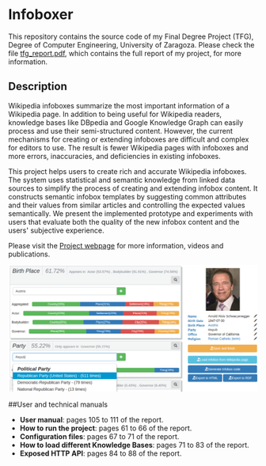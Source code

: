 # Infoboxer
This repository contains the source code of my Final Degree Project (TFG), Degree of Computer Engineering, University of Zaragoza. Please check the file [tfg_report.pdf](tfg_report.pdf), which contains the full report of my project, for more information.

## Description

Wikipedia infoboxes summarize the most important information of a Wikipedia page. In addition to being useful for Wikipedia readers, knowledge bases like DBpedia and Google Knowledge Graph can easily process and use their semi-structured content. However, the current mechanisms for creating or extending infoboxes are difficult and complex for editors to use. The result is fewer Wikipedia pages with infoboxes and more errors, inaccuracies, and deficiencies in existing infoboxes. 

This project  helps users to create rich and accurate Wikipedia infoboxes. The system uses statistical and semantic knowledge from linked data sources to simplify the process of creating and extending infobox content. It constructs semantic infobox templates by suggesting common attributes and their values from similar articles and controlling the expected values semantically. We present the implemented prototype and experiments with users that evaluate both the quality of the new infobox content and the users' subjective experience.

Please visit the [Project webpage](http://sid.cps.unizar.es/Infoboxer) for more information, videos and publications.

![System screenshot](img/screenshot.png)

##User and technical manuals
* **User manual**: pages 105 to 111 of the report.
* **How to run the project**: pages 61 to 66 of the report.
* **Configuration files**: pages 67 to 71 of the report.
* **How to load different Knowledge Bases**: pages 71 to 83  of the report.
* **Exposed HTTP API**: pages 84 to 88  of the report.
